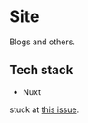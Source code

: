 # Site

Blogs and others. 

## Tech stack

- Nuxt

stuck at [this issue](https://github.com/nuxt/cli/issues/193).
